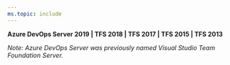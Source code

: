 ```yaml
---
ms.topic: include
---
```


<strong>Azure DevOps Server 2019 | TFS 2018 | TFS 2017 | TFS 2015 | TFS 2013</strong>

<em>Note: Azure DevOps Server was previously named Visual Studio Team Foundation Server.</em>